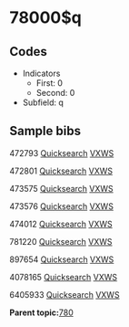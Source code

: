 # 78000$q

## Codes

-   Indicators
    -   First: 0
    -   Second: 0
-   Subfield: q

## Sample bibs

472793 [Quicksearch](https://search.library.yale.edu/catalog/472793) [VXWS](http://prodorbis.library.yale.edu:7014/vxws/GetHoldingsService?bibId=472793)

472801 [Quicksearch](https://search.library.yale.edu/catalog/472801) [VXWS](http://prodorbis.library.yale.edu:7014/vxws/GetHoldingsService?bibId=472801)

473575 [Quicksearch](https://search.library.yale.edu/catalog/473575) [VXWS](http://prodorbis.library.yale.edu:7014/vxws/GetHoldingsService?bibId=473575)

473576 [Quicksearch](https://search.library.yale.edu/catalog/473576) [VXWS](http://prodorbis.library.yale.edu:7014/vxws/GetHoldingsService?bibId=473576)

474012 [Quicksearch](https://search.library.yale.edu/catalog/474012) [VXWS](http://prodorbis.library.yale.edu:7014/vxws/GetHoldingsService?bibId=474012)

781220 [Quicksearch](https://search.library.yale.edu/catalog/781220) [VXWS](http://prodorbis.library.yale.edu:7014/vxws/GetHoldingsService?bibId=781220)

897654 [Quicksearch](https://search.library.yale.edu/catalog/897654) [VXWS](http://prodorbis.library.yale.edu:7014/vxws/GetHoldingsService?bibId=897654)

4078165 [Quicksearch](https://search.library.yale.edu/catalog/4078165) [VXWS](http://prodorbis.library.yale.edu:7014/vxws/GetHoldingsService?bibId=4078165)

6405933 [Quicksearch](https://search.library.yale.edu/catalog/6405933) [VXWS](http://prodorbis.library.yale.edu:7014/vxws/GetHoldingsService?bibId=6405933)

**Parent topic:**[780](../../tags/780/780.md)

